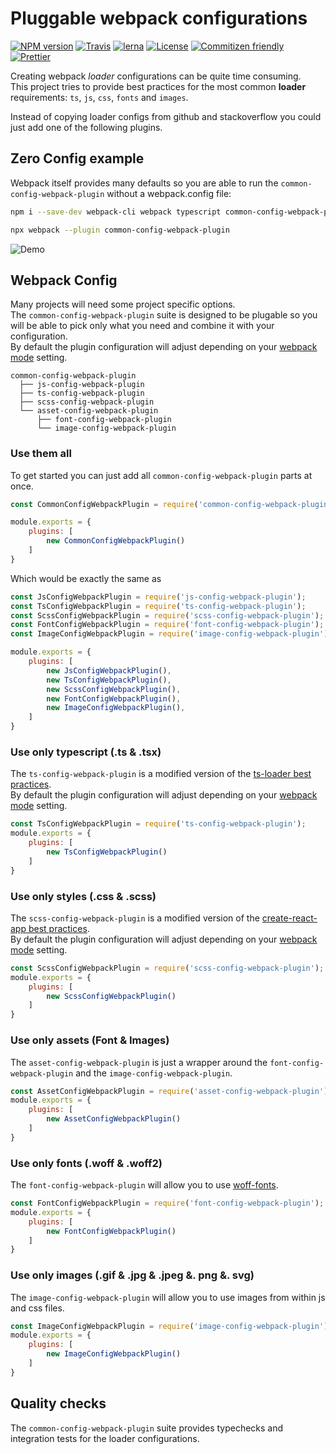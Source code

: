 # Pluggable webpack configurations

[![NPM version](https://badge.fury.io/js/common-config-webpack-plugin.svg)](https://www.npmjs.com/package/common-config-webpack-plugin) 
[![Travis](https://img.shields.io/travis/namics/webpack-config-plugins.svg)](https://travis-ci.org/namics/webpack-config-plugins)
[![lerna](https://img.shields.io/badge/maintained%20with-lerna-cc00ff.svg)](https://lernajs.io/) 
[![License](https://img.shields.io/badge/license-MIT-green.svg)](http://opensource.org/licenses/MIT) 
[![Commitizen friendly](https://img.shields.io/badge/commitizen-friendly-brightgreen.svg)](http://commitizen.github.io/cz-cli/) 
[![Prettier](https://img.shields.io/badge/Code%20Style-Prettier-green.svg)](https://github.com/prettier/prettier)

Creating webpack *loader* configurations can be quite time consuming.  
This project tries to provide best practices for the most common **loader** requirements: `ts`, `js`, `css`, `fonts` and `images`.

Instead of copying loader configs from github and stackoverflow you could just add one of the following plugins.

## Zero Config example

Webpack itself provides many defaults so you are able to run the `common-config-webpack-plugin` without a webpack.config file:

```bash
npm i --save-dev webpack-cli webpack typescript common-config-webpack-plugin

npx webpack --plugin common-config-webpack-plugin
```

![Demo](https://github.com/namics/webpack-config-plugins/blob/master/preview.gif)

## Webpack Config

Many projects will need some project specific options.  
The `common-config-webpack-plugin` suite is designed to be plugable so you will be 
able to pick only what you need and combine it with your configuration.  
By default the plugin configuration will adjust depending on your [webpack mode](https://webpack.js.org/concepts/mode/) setting.

```
common-config-webpack-plugin
  ├── js-config-webpack-plugin
  ├── ts-config-webpack-plugin
  ├── scss-config-webpack-plugin
  └── asset-config-webpack-plugin
      ├── font-config-webpack-plugin
      └── image-config-webpack-plugin
```

### Use them all

To get started you can just add all `common-config-webpack-plugin` parts at once.

```js
const CommonConfigWebpackPlugin = require('common-config-webpack-plugin');

module.exports = {
    plugins: [
        new CommonConfigWebpackPlugin()
    ]
}
```

Which would be exactly the same as 

```js
const JsConfigWebpackPlugin = require('js-config-webpack-plugin');
const TsConfigWebpackPlugin = require('ts-config-webpack-plugin');
const ScssConfigWebpackPlugin = require('scss-config-webpack-plugin');
const FontConfigWebpackPlugin = require('font-config-webpack-plugin');
const ImageConfigWebpackPlugin = require('image-config-webpack-plugin');

module.exports = {
    plugins: [
        new JsConfigWebpackPlugin(),
        new TsConfigWebpackPlugin(),
        new ScssConfigWebpackPlugin(),
        new FontConfigWebpackPlugin(),
        new ImageConfigWebpackPlugin(),
    ]
}
```


### Use only typescript (.ts & .tsx)

The `ts-config-webpack-plugin` is a modified version of the [ts-loader best practices](https://github.com/TypeStrong/ts-loader/blob/master/examples/thread-loader/webpack.config.js).  
By default the plugin configuration will adjust depending on your [webpack mode](https://webpack.js.org/concepts/mode/) setting.

```js
const TsConfigWebpackPlugin = require('ts-config-webpack-plugin');
module.exports = {
    plugins: [
        new TsConfigWebpackPlugin()
    ]
}
```


### Use only styles (.css & .scss)

The `scss-config-webpack-plugin` is a modified version of the [create-react-app best practices](https://github.com/facebook/create-react-app/tree/52449c34eedc53e50a2a159d38604ea7df5bd997/packages/react-scripts/config).  
By default the plugin configuration will adjust depending on your [webpack mode](https://webpack.js.org/concepts/mode/) setting.

```js
const ScssConfigWebpackPlugin = require('scss-config-webpack-plugin');
module.exports = {
    plugins: [
        new ScssConfigWebpackPlugin()
    ]
}
```


### Use only assets (Font & Images)

The `asset-config-webpack-plugin` is just a wrapper around the `font-config-webpack-plugin` and the `image-config-webpack-plugin`.

```js
const AssetConfigWebpackPlugin = require('asset-config-webpack-plugin');
module.exports = {
    plugins: [
        new AssetConfigWebpackPlugin()
    ]
}
```


### Use only fonts (.woff & .woff2)

The `font-config-webpack-plugin` will allow you to use [woff-fonts](https://caniuse.com/#feat=woff).

```js
const FontConfigWebpackPlugin = require('font-config-webpack-plugin');
module.exports = {
    plugins: [
        new FontConfigWebpackPlugin()
    ]
}
```


### Use only images (.gif & .jpg & .jpeg &. png &. svg)

The `image-config-webpack-plugin` will allow you to use images from within js and css files.

```js
const ImageConfigWebpackPlugin = require('image-config-webpack-plugin');
module.exports = {
    plugins: [
        new ImageConfigWebpackPlugin()
    ]
}
```

## Quality checks

The `common-config-webpack-plugin` suite provides typechecks and integration tests for the loader configurations.   
